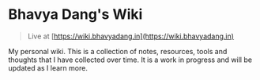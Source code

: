 # Bhavya Dang's Wiki

> Live at [https://wiki.bhavyadang.in](https://wiki.bhavyadang.in)

My personal wiki. This is a collection of notes, resources, tools and thoughts that I have collected over time. It is a work in progress and will be updated as I learn more.
